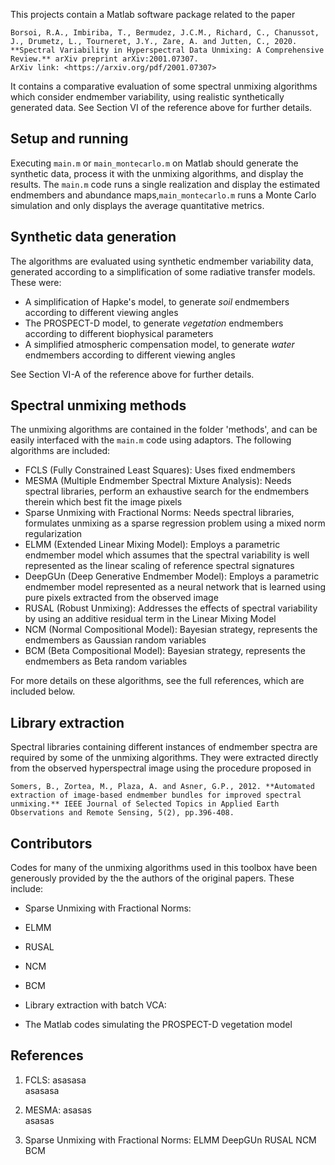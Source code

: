 This projects contain a Matlab software package related to the paper


    Borsoi, R.A., Imbiriba, T., Bermudez, J.C.M., Richard, C., Chanussot, J., Drumetz, L., Tourneret, J.Y., Zare, A. and Jutten, C., 2020.  
    **Spectral Variability in Hyperspectral Data Unmixing: A Comprehensive Review.** arXiv preprint arXiv:2001.07307.  
    ArXiv link: <https://arxiv.org/pdf/2001.07307>

It contains a comparative evaluation of some spectral unmixing algorithms which consider endmember variability, using realistic synthetically generated data. See Section VI of the reference above for further details.


## Setup and running

Executing `main.m` or `main_montecarlo.m` on Matlab should generate the synthetic data, process it with the unmixing algorithms, and display the results. The `main.m` code runs a single realization and display the estimated endmembers and abundance maps,`main_montecarlo.m` runs a Monte Carlo simulation and only displays the average quantitative metrics.


## Synthetic data generation

The algorithms are evaluated using synthetic endmember variability data, generated according to a simplification of some radiative transfer models. These were:

* A simplification of Hapke's model, to generate *soil* endmembers according to different viewing angles
* The PROSPECT-D model, to generate *vegetation* endmembers according to different biophysical parameters
* A simplified atmospheric compensation model, to generate *water* endmembers according to different viewing angles

See Section VI-A of the reference above for further details.


## Spectral unmixing methods

The unmixing algorithms are contained in the folder 'methods', and can be easily interfaced with the `main.m` code using adaptors. The following algorithms are included:

* FCLS (Fully Constrained Least Squares): Uses fixed endmembers
* MESMA (Multiple Endmember Spectral Mixture Analysis): Needs spectral libraries, perform an exhaustive search for the endmembers therein which best fit the image pixels
* Sparse Unmixing with Fractional Norms: Needs spectral libraries, formulates unmixing as a sparse regression problem using a mixed norm regularization
* ELMM (Extended Linear Mixing Model): Employs a parametric endmember model which assumes that the spectral variability is well represented as the linear scaling of reference spectral signatures
* DeepGUn (Deep Generative Endmember Model): Employs a parametric endmember model represented as a neural network that is learned using pure pixels extracted from the observed image
* RUSAL (Robust Unmixing): Addresses the effects of spectral variability by using an additive residual term in the Linear Mixing Model
* NCM (Normal Compositional Model): Bayesian strategy, represents the endmembers as Gaussian random variables
* BCM (Beta Compositional Model): Bayesian strategy, represents the endmembers as Beta random variables 

For more details on these algorithms, see the full references, which are included below.

##  Library extraction

Spectral libraries containing different instances of endmember spectra are required by some of the unmixing algorithms. They were extracted directly from the observed hyperspectral image using the procedure proposed in

    Somers, B., Zortea, M., Plaza, A. and Asner, G.P., 2012. **Automated extraction of image-based endmember bundles for improved spectral unmixing.** IEEE Journal of Selected Topics in Applied Earth Observations and Remote Sensing, 5(2), pp.396-408.


## Contributors

Codes for many of the unmixing algorithms used in this toolbox have been generously provided by the the authors of the original papers. These include:

* Sparse Unmixing with Fractional Norms:
* ELMM
* RUSAL
* NCM
* BCM
* Library extraction with batch VCA:

* The Matlab codes simulating the PROSPECT-D vegetation model 


## References
1. FCLS:
asasasa  
asasasa

2. MESMA:
asasas  
asasas

3. Sparse Unmixing with Fractional Norms:
ELMM
DeepGUn
RUSAL
NCM
BCM


